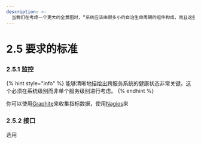 ```yaml
---
description: >-
  当我们在考虑一个更大的全景图时，“系统应该由很多小的自治生命周期的组件构成，而且这些组件之间有着紧密的关联”。所以在优化单个服务自治的同时，也要兼顾全局。一种能帮助我们实现平衡的方法就是，清楚地定义好服务应有的属性。
---
```


# 2.5 要求的标准

### 2.5.1 监控

{% hint style="info" %}
能够清晰地描绘出跨服务系统的健康状态非常关键。这个必须在系统级别而非单个服务级别进行考虑。
{% endhint %}

你可以使用[Graphite](http://graphiteapp.org/)来收集指标数据，使用[Nagios](http://www.nagioschina.com/Index.html)来

### 2.5.2 接口

选用



